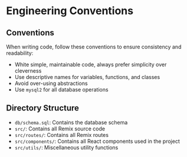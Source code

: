 # Engineering Conventions

## Conventions

When writing code, follow these conventions to ensure consistency and readability:
- White simple, maintainable code, always prefer simplicity over cleverness
- Use descriptive names for variables, functions, and classes
- Avoid over-using abstractions
- Use `mysql2` for all database operations

## Directory Structure

- `db/schema.sql`: Contains the database schema
- `src/`: Contains all Remix source code
- `src/routes/`: Contains all Remix routes
- `src/components/`: Contains all React components used in the project
- `src/utils/`: Miscellaneous utility functions
